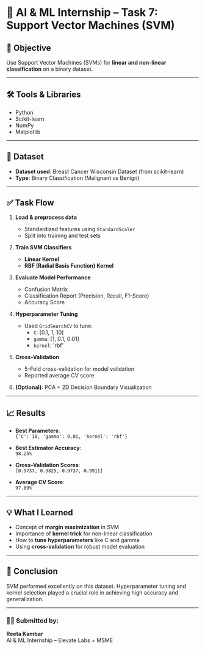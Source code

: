 # 🧠 AI & ML Internship – Task 7: Support Vector Machines (SVM)

## 📌 Objective
Use Support Vector Machines (SVMs) for **linear and non-linear classification** on a binary dataset.

---

## 🛠️ Tools & Libraries
- Python
- Scikit-learn
- NumPy
- Matplotlib

---

## 📂 Dataset
- **Dataset used**: Breast Cancer Wisconsin Dataset (from scikit-learn)
- **Type**: Binary Classification (Malignant vs Benign)

---

## ✅ Task Flow

1. **Load & preprocess data**  
   - Standardized features using `StandardScaler`
   - Split into training and test sets

2. **Train SVM Classifiers**  
   - **Linear Kernel**
   - **RBF (Radial Basis Function) Kernel**

3. **Evaluate Model Performance**  
   - Confusion Matrix
   - Classification Report (Precision, Recall, F1-Score)
   - Accuracy Score

4. **Hyperparameter Tuning**  
   - Used `GridSearchCV` to tune:
     - `C`: [0.1, 1, 10]
     - `gamma`: [1, 0.1, 0.01]
     - `kernel`: 'rbf'

5. **Cross-Validation**  
   - 5-Fold cross-validation for model validation
   - Reported average CV score

6. **(Optional)**: PCA + 2D Decision Boundary Visualization

---

## 📈 Results

- **Best Parameters**:  
  `{'C': 10, 'gamma': 0.01, 'kernel': 'rbf'}`

- **Best Estimator Accuracy**:  
  `98.25%`

- **Cross-Validation Scores**:  
  `[0.9737, 0.9825, 0.9737, 0.9911]`

- **Average CV Score**:  
  `97.89%`

---

## 💡 What I Learned

- Concept of **margin maximization** in SVM  
- Importance of **kernel trick** for non-linear classification  
- How to **tune hyperparameters** like C and gamma  
- Using **cross-validation** for robust model evaluation

---

## 📌 Conclusion

SVM performed excellently on this dataset. Hyperparameter tuning and kernel selection played a crucial role in achieving high accuracy and generalization.

---

### 👩‍💻 Submitted by:
**Reeta Kambar**  
AI & ML Internship – Elevate Labs + MSME
